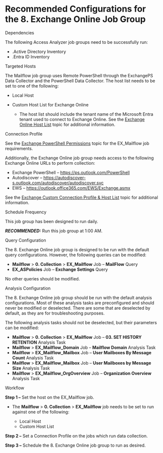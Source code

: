 # Recommended Configurations for the 8. Exchange Online Job Group

Dependencies

The following Access Analyzer job groups need to be successfully run:

- .Active Directory Inventory
- .Entra ID Inventory

Targeted Hosts

The Mailflow job group uses Remote PowerShell through the ExchangePS Data Collector and the
PowerShell Data Collector. The host list needs to be set to one of the following:

- Local Host
- Custom Host List for Exchange Online

  - The host list should include the tenant name of the Microsoft Entra tenant used to connect to
    Exchange Online. See the
    [Exchange Online Host List](/docs/accessanalyzer/12.0/administration/data-collectors/exchangeps/configurejob.md#exchange-online-host-list)
    topic for additional information.

Connection Profile

See the [Exchange PowerShell Permissions](/docs/accessanalyzer/12.0/getting-started/requirements/solutions/exchange/powershell.md)
topic for the EX_Mailflow job requirements.

Additionally, the Exchange Online job group needs access to the following Exchange Online URLs to
perform collection:

- Exchange PowerShell – https://ps.outlook.com/PowerShell
- Autodiscover – https://autodiscover-s.outlook.com/autodiscover/autodiscover.svc
- EWS – https://outlook.office365.com/EWS/Exchange.asmx

See the
[Exchange Custom Connection Profile & Host List](/docs/accessanalyzer/12.0/administration/data-collectors/exchangeps/configurejob.md)
topic for additional information.

Schedule Frequency

This job group has been designed to run daily.

**_RECOMMENDED:_** Run this job group at 1:00 AM.

Query Configuration

The 8. Exchange Online job group is designed to be run with the default query configurations.
However, the following queries can be modified:

- **Mailflow** > **0. Collection** > **EX_Mailflow** Job – **MailFlow** Query
- **EX_ASPolicies** Job – **Exchange Settings** Query

No other queries should be modified.

Analysis Configuration

The 8. Exchange Online job group should be run with the default analysis configurations. Most of
these analysis tasks are preconfigured and should never be modified or deselected. There are some
that are deselected by default, as they are for troubleshooting purposes.

The following analysis tasks should not be deselected, but their parameters can be modified:

- **Mailflow** > **0. Collection** > **EX_Mailflow** Job – **03. SET HISTORY RETENTION** Analysis
  Task
- **Mailflow** > **EX_Mailflow_Domain** Job – **Mailflow Domain** Analysis Task
- **Mailflow** > **EX_Mailflow_Mailbox** Job – **User Mailboxes By Message Count** Analysis Task
- **Mailflow** > **EX_Mailflow_Mailbox** Job – **User Mailboxes by Message Size** Analysis Task
- **Mailflow** > **EX_Mailflow_OrgOverview** Job – **Organization Overview** Analysis Task

Workflow

**Step 1 –** Set the host on the EX_Mailflow job.

- The **Mailflow** > **0. Collection** > **EX_Mailflow** job needs to be set to run against one of
  the following:

  - Local Host
  - Custom Host List

**Step 2 –** Set a Connection Profile on the jobs which run data collection.

**Step 3 –** Schedule the 8. Exchange Online job group to run as desired.
